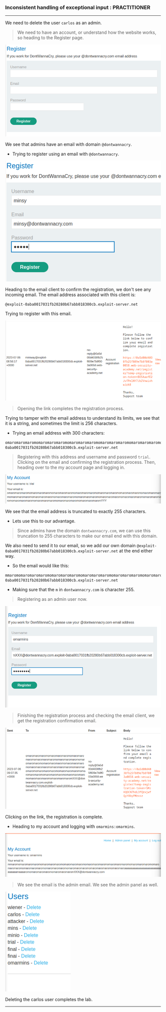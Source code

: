 
### Inconsistent handling of exceptional input : PRACTITIONER

---

We need to delete the user `carlos` as an admin.

> We need to have an account, or understand how the website works, so heading to the Register page.

![lab5-register](./screenshots/lab5-register.png)

We see that admins have an email with domain `@dontwannacry`.
- Trying to register using an email with `@dontwannacry`.

![lab5-minsy](./screenshots/lab5-minsy.png)

Heading to the email client to confirm the registration, we don't see any incoming email. The email address associated with this client is:

```
@exploit-0aba0017031fb20280b67abb018300cb.exploit-server.net
```

Trying to register with this email.

![lab5-email-miniway](./screenshots/lab5-email-miniway.png)

> Opening the link completes the registration process.

Trying to tamper with the email address to understand its limits, we see that it is a string, and sometimes the limit is 256 characters. 
- Trying an email address with 300 characters:
```
omaromaromaromomaromaromaromomaromaromaromomaromaromaromomaromaromaromomaromaromaromomaromaromaromomaromaromaromomaromaromaromomaromaromaromomaromaromaromomaromaromaromomaromaromaromomaromaromaromomaromaromaromomaromaromaromomaromaromaromomaromaromaromYYYYYYYYYYYYYYYYYYYYYYYYYYYYYYYYYYYYYYY@exploit-0aba0017031fb20280b67abb018300cb.exploit-server.net
```

> Registering with this address and username and password `trial`. Clicking on the email and confirming the registration process. Then, heading over to the my account page and logging in.

![lab5-trial](./screenshots/lab5-trial.png)

We see that the email address is truncated to exactly 255 characters.
- Lets use this to our advantage.

> Since admins have the domain `dontwannacry.com`, we can use this truncation to 255 characters to make our email end with this domain.

We also need to send it to our email, so we add our own domain `@exploit-0aba0017031fb20280b67abb018300cb.exploit-server.net` at the end either way.
- So the email would like this:
```
mmaromomaromaromaromomaromaromaromomaromaromaromomaromaromaromomaromaromaromomaromaromaromomaromaromaromomaromaromaromomaromaromaromomaromaromaromomaromaromaromomaromaroaaaaaaaaaaaaaaaaaaaaaaaaaaaaaamaaaaromomaromaromaromomaromaromaromXXX@dontwannacry.com.exploit-0aba0017031fb20280b67abb018300cb.exploit-server.net
```
- Making sure that the `m` in `dontwannacry.com` is character 255.

> Registering as an admin user now.

![lab5-final-reg](./screenshots/lab5-final-reg.png)

> Finishing the registration process and checking the email client, we get the registration confirmation email.

![lab5-final](./screenshots/lab5-final.png)

Clicking on the link, the registration is complete.
- Heading to my account and logging with `omarmins:omarmins`.

![lab5-omarmins](./screenshots/lab5-omarmins.png)

> We see the email is the admin email. We see the admin panel as well.

![lab5-admin](./screenshots/lab5-admin.png)

Deleting the carlos user completes the lab.

---

